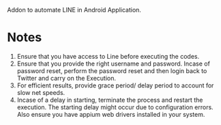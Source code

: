 Addon to automate LINE in Android Application. 

# Notes
1. Ensure that you have access to Line before executing the codes.
2. Ensure that you provide the right username and password. Incase of password reset, perform the password reset and then login back to Twitter and carry on the Execution.
3. For efficient results, provide grace period/ delay period to account for slow net speeds. 
4. Incase of a delay in starting, terminate the process and restart the execution. The starting delay might occur due to configuration errors. Also ensure you have appium web drivers installed in your system.
